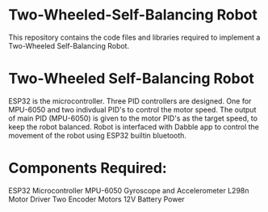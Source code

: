 # Two-Wheeled-Self-Balancing Robot
This repository contains the code files and libraries required to implement a Two-Wheeled Self-Balancing Robot.

# **Two-Wheeled Self-Balancing Robot**

ESP32 is the microcontroller.
Three PID controllers are designed. One for MPU-6050 and two indivdual PID's to control the motor speed.
The output of main PID (MPU-6050) is given to the motor PID's as the target speed, to keep the robot balanced.
Robot is interfaced with Dabble app to control the movement of the robot using ESP32 builtin bluetooth.

# **Components Required:**
ESP32 Microcontroller
MPU-6050 Gyroscope and Accelerometer
L298n Motor Driver
Two Encoder Motors
12V Battery Power
